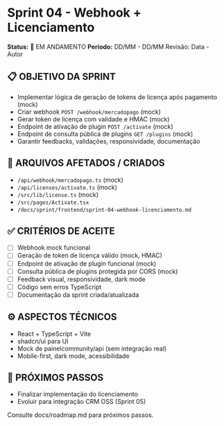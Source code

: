 # Sprint 04 - Webhook + Licenciamento

**Status:** 🚧 EM ANDAMENTO
**Período:** DD/MM - DD/MM
Revisão: Data - Autor

## 📋 OBJETIVO DA SPRINT
- Implementar lógica de geração de tokens de licença após pagamento (mock)
- Criar webhook `POST /webhook/mercadopago` (mock)
- Gerar token de licença com validade e HMAC (mock)
- Endpoint de ativação de plugin `POST /activate` (mock)
- Endpoint de consulta pública de plugins `GET /plugins` (mock)
- Garantir feedbacks, validações, responsividade, documentação

## 🎯 ARQUIVOS AFETADOS / CRIADOS
- `/api/webhook/mercadopago.ts` (mock)
- `/api/licenses/activate.ts` (mock)
- `/src/lib/license.ts` (mock)
- `/src/pages/Activate.tsx`
- `/docs/sprint/frontend/sprint-04-webhook-licenciamento.md`

## ✅ CRITÉRIOS DE ACEITE
- [ ] Webhook mock funcional
- [ ] Geração de token de licença válido (mock, HMAC)
- [ ] Endpoint de ativação de plugin funcional (mock)
- [ ] Consulta pública de plugins protegida por CORS (mock)
- [ ] Feedback visual, responsividade, dark mode
- [ ] Código sem erros TypeScript
- [ ] Documentação da sprint criada/atualizada

## ⚙️ ASPECTOS TÉCNICOS
- React + TypeScript + Vite
- shadcn/ui para UI
- Mock de painelcommunity/api (sem integração real)
- Mobile-first, dark mode, acessibilidade

## 🚀 PRÓXIMOS PASSOS
- Finalizar implementação do licenciamento
- Evoluir para integração CRM OSS (Sprint 05)

Consulte docs/roadmap.md para próximos passos. 